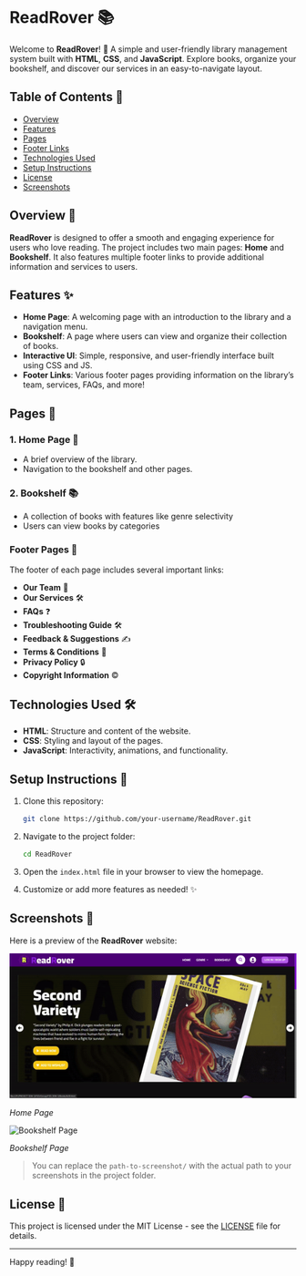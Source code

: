 # ReadRover 📚

Welcome to **ReadRover**! 🚀 A simple and user-friendly library management system built with **HTML**, **CSS**, and **JavaScript**. Explore books, organize your bookshelf, and discover our services in an easy-to-navigate layout. 

## Table of Contents 📑
- [Overview](#overview)
- [Features](#features)
- [Pages](#pages)
- [Footer Links](#footer-links)
- [Technologies Used](#technologies-used)
- [Setup Instructions](#setup-instructions)
- [License](#license)
- [Screenshots](#screenshots)

## Overview 🌟

**ReadRover** is designed to offer a smooth and engaging experience for users who love reading. The project includes two main pages: **Home** and **Bookshelf**. It also features multiple footer links to provide additional information and services to users.

## Features ✨

- **Home Page**: A welcoming page with an introduction to the library and a navigation menu.
- **Bookshelf**: A page where users can view and organize their collection of books.
- **Interactive UI**: Simple, responsive, and user-friendly interface built using CSS and JS.
- **Footer Links**: Various footer pages providing information on the library’s team, services, FAQs, and more!

## Pages 📄

### 1. **Home Page** 🏡
- A brief overview of the library.
- Navigation to the bookshelf and other pages.

### 2. **Bookshelf** 📚
- A collection of books with features like genre selectivity
- Users can view books by categories

### Footer Pages 📜
The footer of each page includes several important links:

- **Our Team** 🤝
- **Our Services** 🛠️
- **FAQs** ❓
- **Troubleshooting Guide** 🛠️
- **Feedback & Suggestions** ✍️
- **Terms & Conditions** 📜
- **Privacy Policy** 🔒
- **Copyright Information** ©️

## Technologies Used 🛠️

- **HTML**: Structure and content of the website.
- **CSS**: Styling and layout of the pages.
- **JavaScript**: Interactivity, animations, and functionality.
  
## Setup Instructions 🔧

1. Clone this repository:
    ```bash
    git clone https://github.com/your-username/ReadRover.git
    ```

2. Navigate to the project folder:
    ```bash
    cd ReadRover
    ```

3. Open the `index.html` file in your browser to view the homepage.

4. Customize or add more features as needed! ✨

## Screenshots 📸

Here is a preview of the **ReadRover** website:

![Home Page](https://github.com/Aaryannn30/ReadRover_Library/blob/main/ReadRoverhome.gif)

*Home Page*

![Bookshelf Page](path-to-screenshot/bookshelf.png)

*Bookshelf Page*

> You can replace the `path-to-screenshot/` with the actual path to your screenshots in the project folder.

## License 📄

This project is licensed under the MIT License - see the [LICENSE](LICENSE) file for details.

---

Happy reading! 📖
